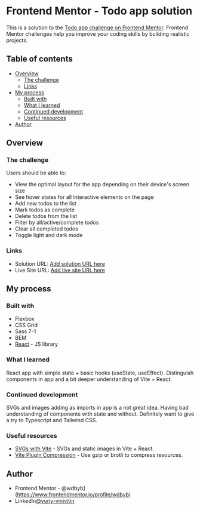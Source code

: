 # Frontend Mentor - Todo app solution

This is a solution to the [Todo app challenge on Frontend Mentor](https://www.frontendmentor.io/challenges/todo-app-Su1_KokOW). Frontend Mentor challenges help you improve your coding skills by building realistic projects. 

## Table of contents

- [Overview](#overview)
  - [The challenge](#the-challenge)
  - [Links](#links)
- [My process](#my-process)
  - [Built with](#built-with)
  - [What I learned](#what-i-learned)
  - [Continued development](#continued-development)
  - [Useful resources](#useful-resources)
- [Author](#author)

## Overview

### The challenge

Users should be able to:

- View the optimal layout for the app depending on their device's screen size
- See hover states for all interactive elements on the page
- Add new todos to the list
- Mark todos as complete
- Delete todos from the list
- Filter by all/active/complete todos
- Clear all completed todos
- Toggle light and dark mode

### Links

- Solution URL: [Add solution URL here](https://github.com/wdbyb/fm-todo-app)
- Live Site URL: [Add live site URL here](https://fm-todo-app-nine.vercel.app/)

## My process

### Built with

- Flexbox
- CSS Grid
- Sass 7-1
- BEM
- [React](https://reactjs.org/) - JS library

### What I learned

React app with simple state + basic hooks (useState, useEffect). Distinguish components in app and a bit deeper understanding of Vite + React.

### Continued development

SVGs and images adding as imports in app is a not great idea. Having bad understanding of components with state and without. Definitely want to give a try to Typescript and Tailwind CSS.

### Useful resources

- [SVGs with Vite](https://www.freecodecamp.org/news/how-to-import-svgs-in-react-and-vite/) - SVGs and static images in Vite + React.
- [Vite Plugin Compression](https://morioh.com/p/0a37d5cf2171) - Use gzip or brotli to compress resources.

## Author

- Frontend Mentor - @wdbyb](https://www.frontendmentor.io/profile/wdbyb)
- LinkedIn[@yuriy-vinivitin](https://www.linkedin.com/in/yuriy-vinivitin/)

